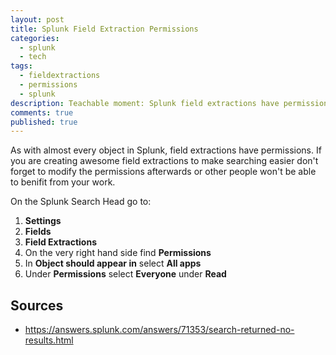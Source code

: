 ```yaml
---
layout: post
title: Splunk Field Extraction Permissions
categories: 
  - splunk
  - tech
tags: 
  - fieldextractions
  - permissions
  - splunk
description: Teachable moment: Splunk field extractions have permissions!
comments: true
published: true
---
```


As with almost every object in Splunk, field extractions have permissions. If you are creating awesome field extractions to make searching easier don't forget to modify the permissions afterwards or other people won't be able to benifit from your work.

On the Splunk Search Head go to:
1. **Settings**
2. **Fields**
3. **Field Extractions**
4. On the very right hand side find **Permissions**
5. In **Object should appear in** select **All apps**
6. Under **Permissions** select **Everyone** under **Read**

## Sources
- https://answers.splunk.com/answers/71353/search-returned-no-results.html

